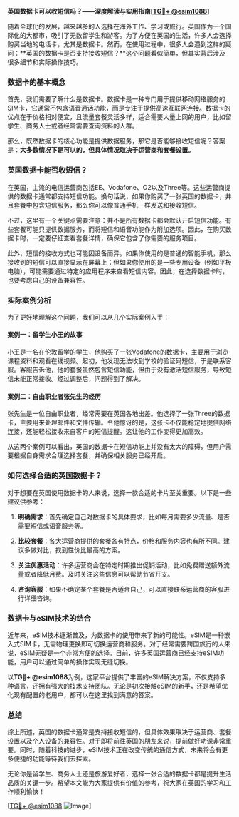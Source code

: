 **英国数据卡可以收短信吗？——深度解读与实用指南[[TG💪+ @esim1088](https://t.me/s/esim1088)]**

随着全球化的发展，越来越多的人选择在海外工作、学习或旅行。英国作为一个国际化的大都市，吸引了无数留学生和游客。为了方便在英国的生活，许多人会选择购买当地的电话卡，尤其是数据卡。然而，在使用过程中，很多人会遇到这样的疑问：**英国的数据卡是否支持接收短信？**这个问题看似简单，但其实背后涉及很多细节和实际操作技巧。

### 数据卡的基本概念

首先，我们需要了解什么是数据卡。数据卡是一种专门用于提供移动网络服务的SIM卡，它通常不包含语音通话功能，而是专注于提供高速互联网连接。数据卡的优点在于价格相对便宜，且流量套餐灵活多样，适合需要大量上网的用户，比如留学生、商务人士或者经常需要查询资料的人群。

那么，既然数据卡的核心功能是提供数据服务，那它是否能够接收短信呢？答案是：**大多数情况下是可以的，但具体情况取决于运营商和套餐设置。**

### 英国数据卡能否收短信？

在英国，主流的电信运营商包括EE、Vodafone、O2以及Three等。这些运营商提供的数据卡通常都支持短信功能。换句话说，如果你购买了一张英国的数据卡，并且套餐中包含短信服务，那么你可以像普通手机一样发送和接收短信。

不过，这里有一个关键点需要注意：并不是所有数据卡都会默认开启短信功能。有些套餐可能只提供数据服务，而将短信和语音功能作为附加选项。因此，在购买数据卡时，一定要仔细查看套餐详情，确保它包含了你需要的服务项目。

此外，短信的接收方式也可能因设备而异。如果你使用的是普通的智能手机，那么接收到的短信可以直接显示在屏幕上；但如果你使用的是一些专用设备（例如平板电脑），可能需要通过特定的应用程序来查看短信内容。因此，在选择数据卡时，也要考虑自己的设备兼容性。

### 实际案例分析

为了更好地理解这个问题，我们可以从几个实际案例入手：

#### 案例一：留学生小王的故事
小王是一名在伦敦留学的学生，他购买了一张Vodafone的数据卡，主要用于浏览课程资料和观看在线视频。起初，他发现无法收到学校的验证码短信，于是联系客服。客服告诉他，他的套餐虽然包含短信功能，但由于没有激活短信服务，导致短信未能正常接收。经过调整后，问题得到了解决。

#### 案例二：自由职业者张先生的经历
张先生是一位自由职业者，经常需要在英国各地出差。他选择了一张Three的数据卡，主要用来处理邮件和文件传输。令他惊讶的是，这张卡不仅能稳定地提供网络连接，还能轻松接收来自客户的短信提醒。这让他的工作变得更加高效。

从这两个案例可以看出，英国的数据卡在短信功能上并没有太大的障碍，但用户需要根据自身需求合理选择套餐，并确保相关服务已经开启。

### 如何选择合适的英国数据卡？

对于想要在英国使用数据卡的人来说，选择一款合适的卡片至关重要。以下是一些建议供参考：

1. **明确需求**：首先确定自己对数据卡的具体要求，比如每月需要多少流量、是否需要短信或语音服务等。
   
2. **比较套餐**：各大运营商提供的套餐各有特点，价格和服务内容也有所不同。建议多做对比，找到性价比最高的方案。

3. **关注优惠活动**：许多运营商会在特定时期推出促销活动，比如免费赠送额外流量或者降低月费。及时关注这些信息可以帮助节省开支。

4. **咨询客服**：如果不确定某个套餐是否适合自己，可以直接联系运营商的客服进行详细咨询。

### 数据卡与eSIM技术的结合

近年来，eSIM技术逐渐普及，为数据卡的使用带来了新的可能性。eSIM是一种嵌入式SIM卡，无需物理更换即可切换运营商和服务。对于经常需要跨国旅行的人来说，eSIM无疑是一个非常方便的选择。目前，许多英国运营商已经支持eSIM功能，用户可以通过简单的操作实现无缝切换。

以**TG💪+ @esim1088**为例，这家平台提供了丰富的eSIM解决方案，不仅支持多种语言，还拥有强大的技术支持团队。无论是初次接触eSIM的新手，还是希望优化现有配置的老用户，都可以在这里找到满意的答案。

### 总结

综上所述，英国的数据卡通常是支持接收短信的，但具体效果取决于运营商、套餐设置以及个人设备的兼容性。对于即将前往英国的朋友来说，提前做好功课非常重要。同时，随着科技的进步，eSIM技术正在改变传统的通信方式，未来将会有更多便捷的功能等待我们去探索。

无论你是留学生、商务人士还是旅游爱好者，选择一张合适的数据卡都是提升生活品质的关键一步。希望本文能为大家提供有价值的参考，祝大家在英国的学习和工作顺利愉快！

[[TG💪+ @esim1088](https://t.me/s/esim1088) ![Image](https://i.postimg.cc/4NQfJmqS/Snipaste-2025-05-13-00-14-12.png)]